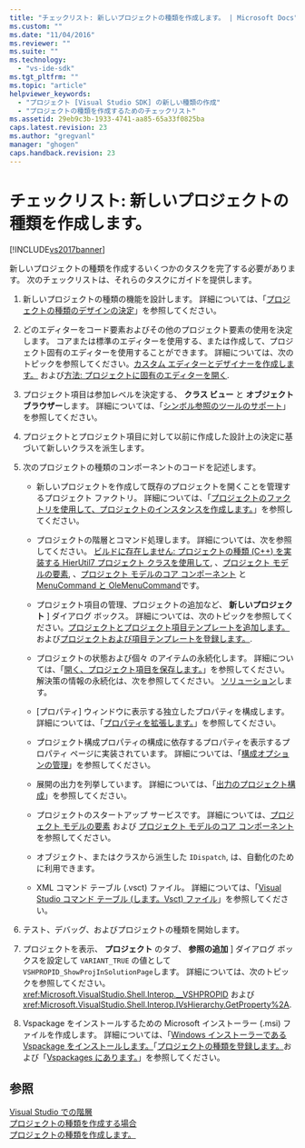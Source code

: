 ```yaml
---
title: "チェックリスト: 新しいプロジェクトの種類を作成します。 | Microsoft Docs"
ms.custom: ""
ms.date: "11/04/2016"
ms.reviewer: ""
ms.suite: ""
ms.technology: 
  - "vs-ide-sdk"
ms.tgt_pltfrm: ""
ms.topic: "article"
helpviewer_keywords: 
  - "プロジェクト [Visual Studio SDK] の新しい種類の作成"
  - "プロジェクトの種類を作成するためのチェックリスト"
ms.assetid: 29eb9c3b-1933-4741-aa85-65a33f0825ba
caps.latest.revision: 23
ms.author: "gregvanl"
manager: "ghogen"
caps.handback.revision: 23
---
```

# チェックリスト: 新しいプロジェクトの種類を作成します。
[!INCLUDE[vs2017banner](../../code-quality/includes/vs2017banner.md)]

新しいプロジェクトの種類を作成するいくつかのタスクを完了する必要があります。 次のチェックリストは、それらのタスクにガイドを提供します。  
  
1.  新しいプロジェクトの種類の機能を設計します。 詳細については、「[プロジェクトの種類のデザインの決定](../../extensibility/internals/project-type-design-decisions.md)」を参照してください。  
  
2.  どのエディターをコード要素およびその他のプロジェクト要素の使用を決定します。 コアまたは標準のエディターを使用する、または作成して、プロジェクト固有のエディターを使用することができます。 詳細については、次のトピックを参照してください。[カスタム エディターとデザイナーを作成します。](../../extensibility/creating-custom-editors-and-designers.md) および[方法: プロジェクトに固有のエディターを開く](../../extensibility/how-to-open-project-specific-editors.md).  
  
3.  プロジェクト項目は参加レベルを決定する、 **クラス ビュー** と **オブジェクト ブラウザー**します。 詳細については、「[シンボル参照のツールのサポート](../../extensibility/internals/supporting-symbol-browsing-tools.md)」を参照してください。  
  
4.  プロジェクトとプロジェクト項目に対して以前に作成した設計上の決定に基づいて新しいクラスを派生します。  
  
5.  次のプロジェクトの種類のコンポーネントのコードを記述します。  
  
    -   新しいプロジェクトを作成して既存のプロジェクトを開くことを管理するプロジェクト ファクトリ。 詳細については、「[プロジェクトのファクトリを使用して、プロジェクトのインスタンスを作成します。](../../extensibility/internals/creating-project-instances-by-using-project-factories.md)」を参照してください。  
  
    -   プロジェクトの階層とコマンド処理します。 詳細については、次を参照してください。 [ビルドに存在しません: プロジェクトの種類 \(C\+\+\) を実装する HierUtil7 プロジェクト クラスを使用して](http://msdn.microsoft.com/ja-jp/a5c16a09-94a2-46ef-87b5-35b815e2f346), 、[プロジェクト モデルの要素](../../extensibility/internals/elements-of-a-project-model.md), 、[プロジェクト モデルのコア コンポーネント](../../extensibility/internals/project-model-core-components.md) と [MenuCommand と  OleMenuCommand](../../misc/menucommands-vs-olemenucommands.md)です。  
  
    -   プロジェクト項目の管理、プロジェクトの追加など、 **新しいプロジェクト** \] ダイアログ ボックス。 詳細については、次のトピックを参照してください。[プロジェクトとプロジェクト項目テンプレートを追加します。](../../extensibility/internals/adding-project-and-project-item-templates.md) および[プロジェクトおよび項目テンプレートを登録します。](../../extensibility/internals/registering-project-and-item-templates.md).  
  
    -   プロジェクトの状態および個々 のアイテムの永続化します。 詳細については、「[開く、プロジェクト項目を保存します。](../../extensibility/internals/opening-and-saving-project-items.md)」を参照してください。 解決策の情報の永続化は、次を参照してください。 [ソリューション](../../extensibility/internals/solutions.md)します。  
  
    -   \[プロパティ\] ウィンドウに表示する独立したプロパティを構成します。 詳細については、「[プロパティを拡張します。](../../extensibility/internals/extending-properties.md)」を参照してください。  
  
    -   プロジェクト構成プロパティの構成に依存するプロパティを表示するプロパティ ページに実装されています。 詳細については、「[構成オプションの管理](../../extensibility/internals/managing-configuration-options.md)」を参照してください。  
  
    -   展開の出力を列挙しています。 詳細については、「[出力のプロジェクト構成](../../extensibility/internals/project-configuration-for-output.md)」を参照してください。  
  
    -   プロジェクトのスタートアップ サービスです。 詳細については、[プロジェクト モデルの要素](../../extensibility/internals/elements-of-a-project-model.md) および [プロジェクト モデルのコア コンポーネント](../../extensibility/internals/project-model-core-components.md) を参照してください。  
  
    -   オブジェクト、またはクラスから派生した `IDispatch`, は、自動化のために利用できます。  
  
    -   XML コマンド テーブル \(.vsct\) ファイル。 詳細については、「[Visual Studio コマンド テーブル \(します。Vsct\) ファイル](../../extensibility/internals/visual-studio-command-table-dot-vsct-files.md)」を参照してください。  
  
6.  テスト、デバッグ、およびプロジェクトの種類を開始します。  
  
7.  プロジェクトを表示、 **プロジェクト** のタブ、 **参照の追加** \] ダイアログ ボックスを設定して `VARIANT_TRUE` の値として `VSHPROPID_ShowProjInSolutionPage`します。 詳細については、次のトピックを参照してください。<xref:Microsoft.VisualStudio.Shell.Interop.__VSHPROPID> および<xref:Microsoft.VisualStudio.Shell.Interop.IVsHierarchy.GetProperty%2A>.  
  
8.  Vspackage をインストールするための Microsoft インストーラー \(.msi\) ファイルを作成します。 詳細については、「[Windows インストーラーである Vspackage をインストールします。](../../extensibility/internals/installing-vspackages-with-windows-installer.md)「[プロジェクトの種類を登録します。](../../extensibility/internals/registering-a-project-type.md)および「[Vspackages にあります。](../../extensibility/internals/vspackages.md)」を参照してください。  
  
## 参照  
 [Visual Studio での階層](../../extensibility/internals/hierarchies-in-visual-studio.md)   
 [プロジェクトの種類を作成する場合](../../extensibility/internals/when-to-create-project-types.md)   
 [プロジェクトの種類を作成します。](../../extensibility/internals/creating-project-types.md)